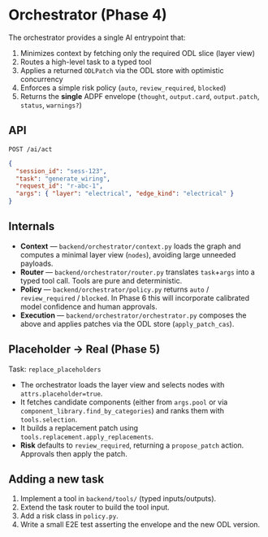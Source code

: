 # Orchestrator (Phase 4)

The orchestrator provides a single AI entrypoint that:
1. Minimizes context by fetching only the required ODL slice (layer view)
2. Routes a high-level task to a typed tool
3. Applies a returned `ODLPatch` via the ODL store with optimistic concurrency
4. Enforces a simple risk policy (`auto`, `review_required`, `blocked`)
5. Returns the **single** ADPF envelope (`thought`, `output.card`, `output.patch`, `status`, `warnings?`)

## API
`POST /ai/act`
```json
{
  "session_id": "sess-123",
  "task": "generate_wiring",
  "request_id": "r-abc-1",
  "args": { "layer": "electrical", "edge_kind": "electrical" }
}
```

## Internals
- **Context** — `backend/orchestrator/context.py` loads the graph and computes a
  minimal layer view (`nodes`), avoiding large unneeded payloads.
- **Router** — `backend/orchestrator/router.py` translates `task`+`args` into a
  typed tool call. Tools are pure and deterministic.
- **Policy** — `backend/orchestrator/policy.py` returns `auto` /
  `review_required` / `blocked`. In Phase 6 this will incorporate calibrated
  model confidence and human approvals.
- **Execution** — `backend/orchestrator/orchestrator.py` composes the above and
  applies patches via the ODL store (`apply_patch_cas`).

## Placeholder → Real (Phase 5)
Task: `replace_placeholders`
- The orchestrator loads the layer view and selects nodes with `attrs.placeholder=true`.
- It fetches candidate components (either from `args.pool` or via
  `component_library.find_by_categories`) and ranks them with `tools.selection`.
- It builds a replacement patch using `tools.replacement.apply_replacements`.
- **Risk** defaults to `review_required`, returning a `propose_patch` action.
  Approvals then apply the patch.

## Adding a new task
1. Implement a tool in `backend/tools/` (typed inputs/outputs).
2. Extend the task router to build the tool input.
3. Add a risk class in `policy.py`.
4. Write a small E2E test asserting the envelope and the new ODL version.
